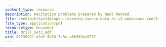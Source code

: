 ```yaml
---
content_type: resource
description: Recitation problems prepared by Neal Mankad.
file: /media/https%3A/open-learning-course-data-rc.s3.amazonaws.com/5-13-organic-chemistry-ii-fall-2003/8723592fd2d25b387e3ea6b369ba97f7_drill_set2.pdf
file_type: application/pdf
resourcetype: Document
title: drill_set2.pdf
uid: 8723592f-d2d2-5b38-7e3e-a6b369ba97f7
---
```


